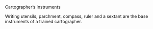 Cartographer’s Instruments

Writing utensils, parchment, compass, ruler and a sextant are the base instruments of a trained cartographer.